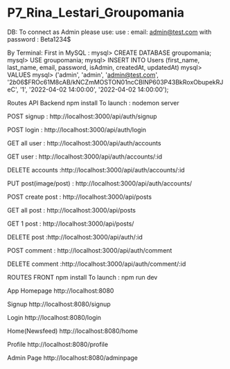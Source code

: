 # P7_Rina_Lestari_Groupomania

DB:
To connect as Admin please use:
use : email: admin@test.com
with password : Beta1234$

By Terminal:
First in MySQL :
mysql> CREATE DATABASE groupomania;
mysql> USE groupomania;
mysql> INSERT INTO Users (first_name, last_name, email, password, isAdmin, createdAt, updatedAt)
mysql> VALUES
mysql> ('admin', 'admin', 'admin@test.com', '$2b$06$FROc61M8cAB/kNCZmMOSTON01ncCBlNP603P43BkRoxObupekRJeC', '1', '2022-04-02 14:00:00', '2022-04-02 14:00:00');

Routes API Backend
npm install
To launch : nodemon server

POST signup : http://localhost:3000/api/auth/signup

POST login : http://localhost:3000/api/auth/login

GET all user : http://localhost:3000/api/auth/accounts

GET user : http://localhost:3000/api/auth/accounts/:id

DELETE accounts :http://localhost:3000/api/auth/accounts/:id

PUT post(image/post) : http://localhost:3000/api/auth/accounts/

POST create post : http://localhost:3000/api/posts

GET all post : http://localhost:3000/api/posts

GET 1 post : http://localhost:3000/api/posts/

DELETE post :http://localhost:3000/api/auth/:id

POST comment : http://localhost:3000/api/auth/comment

DELETE comment :http://localhost:3000/api/auth/comment/:id

ROUTES FRONT
npm install
To launch : npm run dev

App Homepage
http://localhost:8080

Signup
http://localhost:8080/signup

Login
http://localhost:8080/login

Home(Newsfeed)
http://localhost:8080/home

Profile
http://localhost:8080/profile

Admin Page
http://localhost:8080/adminpage

